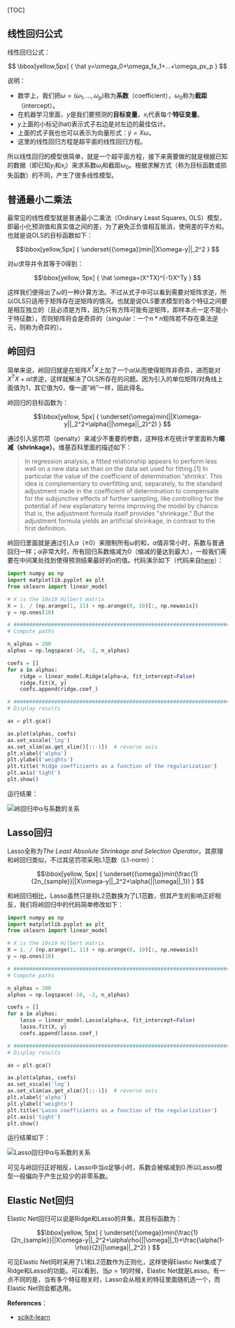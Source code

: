 [TOC]

## 线性回归公式

线性回归公式：

$$ \bbox[yellow,5px]
{
\hat y=\omega_0+\omega_1x_1+...+\omega_px_p
}
$$

说明：

- 数学上，我们把$\omega=(\omega_1,...,\omega_p)$称为**系数**（coefficient），$\omega_0$称为**截距**（intercept）。
- 在机器学习里面，$y$是我们要预测的**目标变量**，$x_i$代表每个**特征变量**。
- $y$上面的小标记(hat)表示式子右边是对左边的最佳估计。
- 上面的式子我也也可以表示为向量形式：$\hat y=X\omega$。
- 这里的线性回归方程是超平面的线性回归方程。

所以线性回归的模型很简单，就是一个超平面方程，接下来需要做的就是根据已知的数据（即已知$y_i$和$x_i$）来求系数$\omega_i$和截距$\omega_0$。根据求解方式（称为目标函数或损失函数）的不同，产生了很多线性模型。

## 普通最小二乘法

最常见的线性模型就是普通最小二乘法（Ordinary Least Squares, OLS）模型，即最小化预测值和真实值之间的差，为了避免正负值相互抵消，使用差的平方和。也就是说OLS的目标函数如下：

$$\bbox[yellow,5px]
{
\underset{{\omega}}min||X\omega-y||_2^2
}
$$

对$\omega$求导并令其等于0得到：

$$\bbox[yellow, 5px]
{
\hat \omega=(X^TX)^{-1}X^Ty
}
$$

这样我们便得出了$\omega$的一种计算方法。不过从式子中可以看到需要对矩阵求逆，所以OLS只适用于矩阵存在逆矩阵的情况。也就是说OLS要求模型的各个特征之间要是相互独立的（且必须是方阵，因为只有方阵可能有逆矩阵，即样本点一定不能小于特征数），否则矩阵将会是奇异的（singular：一个$n*n$矩阵若不存在乘法逆元，则称为奇异的）。

## 岭回归

简单来说，岭回归就是在矩阵$X^TX$上加了一个$\alpha{I}$从而使得矩阵非奇异，进而能对$X^TX+\alpha{I}$求逆，这样就解决了OLS所存在的问题。因为引入的单位矩阵$I$对角线上面值为1，其它值为0，像一道“岭”一样，因此得名。

岭回归的目标函数为：

$$\bbox[yellow, 5px]
{
\underset{\omega}min(||X\omega-y||_2^2+\alpha{||\omega||_2}^2)
}
$$

通过引入惩罚项（penalty）来减少不重要的参数，这种技术在统计学里面称为**缩减（shrinkage）**。维基百科里面的描述如下：

> In regression analysis, a fitted relationship appears to perform less well on a new data set than on the data set used for fitting.[1] In particular the value of the coefficient of determination 'shrinks'. This idea is complementary to overfitting and, separately, to the standard adjustment made in the coefficient of determination to compensate for the subjunctive effects of further sampling, like controlling for the potential of new explanatory terms improving the model by chance: that is, the adjustment formula itself provides "shrinkage." But the adjustment formula yields an artificial shrinkage, in contrast to the first definition.

岭回归里面就是通过引入$\alpha$（≥0）来限制所有$\omega$的和，$\alpha$值非常小时，系数与普通回归一样；$\alpha$非常大时，所有回归系数缩减为0（缩减的量达到最大），一般我们需要在中间某处找到使得预测结果最好的$\alpha$的值。代码演示如下（代码来自[here](http://scikit-learn.org/stable/auto_examples/linear_model/plot_ridge_path.html)）：

```python
import numpy as np
import matplotlib.pyplot as plt
from sklearn import linear_model

# X is the 10x10 Hilbert matrix
X = 1. / (np.arange(1, 11) + np.arange(0, 10)[:, np.newaxis])
y = np.ones(10)

# #############################################################################
# Compute paths

n_alphas = 200
alphas = np.logspace(-10, -2, n_alphas)

coefs = []
for a in alphas:
    ridge = linear_model.Ridge(alpha=a, fit_intercept=False)
    ridge.fit(X, y)
    coefs.append(ridge.coef_)

# #############################################################################
# Display results

ax = plt.gca()

ax.plot(alphas, coefs)
ax.set_xscale('log')
ax.set_xlim(ax.get_xlim()[::-1])  # reverse axis
plt.xlabel('alpha')
plt.ylabel('weights')
plt.title('Ridge coefficients as a function of the regularization')
plt.axis('tight')
plt.show()
```

运行结果：

![岭回归中α与系数的关系](http://time-track.cn/usr/uploads/2018/05/3173570981.png)

## Lasso回归

Lasso全称为*The Least Absolute Shrinkage and Selection Operator*。其原理和岭回归类似，不过其惩罚项采用L1范数（L1-norm）：

$$\bbox[yellow, 5px]
{
\underset{{\omega}}min(\frac{1}{2n_{sample}}||X\omega-y||_2^2+\alpha{||\omega||_1})
}
$$

和岭回归相比，Lasso虽然只是将L2范数换为了L1范数，但其产生的影响正好相反，我们将岭回归中的代码简单修改如下：

```python
import numpy as np
import matplotlib.pyplot as plt
from sklearn import linear_model

# X is the 10x10 Hilbert matrix
X = 1. / (np.arange(1, 11) + np.arange(0, 10)[:, np.newaxis])
y = np.ones(10)

# #############################################################################
# Compute paths

n_alphas = 200
alphas = np.logspace(-10, -2, n_alphas)

coefs = []
for a in alphas:
    lasso = linear_model.Lasso(alpha=a, fit_intercept=False)
    lasso.fit(X, y)
    coefs.append(lasso.coef_)

# #############################################################################
# Display results

ax = plt.gca()

ax.plot(alphas, coefs)
ax.set_xscale('log')
ax.set_xlim(ax.get_xlim()[::-1])  # reverse axis
plt.xlabel('alpha')
plt.ylabel('weights')
plt.title('Lasso coefficients as a function of the regularization')
plt.axis('tight')
plt.show()
```

运行结果如下：

![Lasso回归中α与系数的关系](http://time-track.cn/usr/uploads/2018/05/296970136.png)

可见与岭回归正好相反，Lasso中当$\alpha$足够小时，系数会被缩减到0.所以Lasso模型一般偏向于产生比较少的非零系数。

## Elastic Net回归

Elastic Net回归可以说是Ridge和Lasso的并集，其目标函数为：

$$\bbox[yellow, 5px]
{
\underset{{\omega}}min(\frac{1}{2n_{sample}}||X\omega-y||_2^2+\alpha\rho{||\omega||_1}+\frac{\alpha(1-\rho)}{2}||\omega||_2^2)
}
$$

可见Elastic Net同时采用了L1和L2范数作为正则化，这样使得Elastic Net集成了Ridge和Lasso的功能。可以看到，当$\rho=1$的时候，Elastic Net就是Lasso。有一点不同的是，当有多个特征相关时，Lasso会从相关的特征里面随机选一个，而Elastic Net则会都选用。


**References**：

- [scikit-learn](http://scikit-learn.org/stable/modules/linear_model.html)